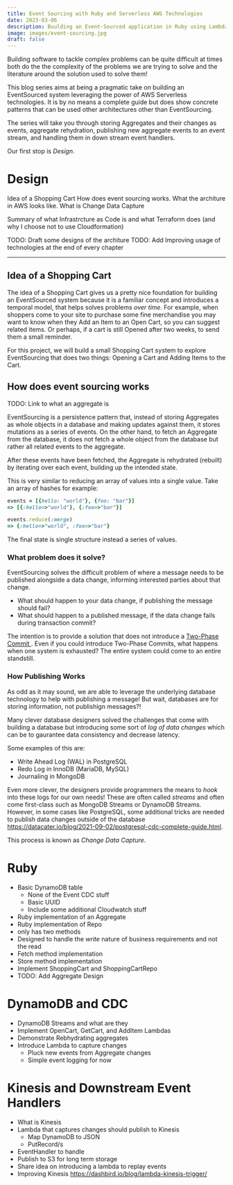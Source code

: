 ```yaml
---
title: Event Sourcing with Ruby and Serverless AWS Technologies
date: 2023-03-06
description: Buulding an Event-Sourced application in Ruby using Lambda, DynamoDB, Kinesis, S3, and Terraform
image: images/event-sourcing.jpg
draft: false
---
```


Building software to tackle complex problems can be quite difficult at times both do the the complexity of the problems we are trying to solve and the literature around the solution used to solve them!

This blog series aims at being a pragmatic take on building an EventSourced system leveraging the power of AWS Serverless technologies. It is by no means a complete guide but does show concrete patterns that can be used other architectures other than EventSourcing.

The series will take you through storing Aggregates and their changes as events, aggregate rehydration, publishing new aggregate events to an event stream, and handling them in down stream event handlers.

Our first stop is _Design_.



# Design

Idea of a Shopping Cart
How does event sourcing works.
What the architure in AWS looks like.
What is Change Data Capture

Summary of what Infrastrcture as Code is and what Terraform does (and why I choose not to use Cloudformation)

TODO: Draft some designs of the architure
TODO: Add Improving usage of technologies at the end of every chapter

-----

## Idea of a Shopping Cart

The idea of a Shopping Cart gives us a pretty nice foundation for building an EventSourced system because it is a familiar concept and introduces a temporal model, that helps solves problems _over time_. For example, when shoppers come to your site to purchase some fine merchandise you may want to know when they Add an Item to an Open Cart, so you can suggest related items. Or perhaps, if a cart is still Opened after two weeks, to send them a small reminder.

For this project, we will build a small Shopping Cart system to explore EventSourcing that does two things: Opening a Cart and Adding Items to the Cart.

## How does event sourcing works

TODO: Link to what an aggregate is

EventSourcing is a persistence pattern that, instead of storing Aggregates as whole objects in a database and making updates against them, it stores mutations as a series of events. On the other hand, to fetch an Aggregate from the database, it does not fetch a whole object from the database but rather all related events to the aggregate. 

After these events have been fetched, the Aggregate is rehydrated (rebuilt) by iterating over each event, building up the intended state.

This is very similar to reducing an array of values into a single value. Take an array of hashes for example:

```ruby
events = [{hello: "world"}, {foo: "bar"}]
=> [{:hello=>"world"}, {:foo=>"bar"}]

events.reduce(:merge)
=> {:hello=>"world", :foo=>"bar"}
```

The final state is single structure instead a series of values.


### What problem does it solve?

EventSourcing solves the difficult problem of where a message needs to be published alongside a data change, informing interested parties about that change.

- What should happen to your data change, if publishing the message should fail?
- What should happen to a published message, if the data change fails during transaction commit?

The intention is to provide a solution that does not introduce a [ Two-Phase Commit ]( https://en.wikipedia.org/wiki/Two-phase_commit_protocol ). Even if you could introduce Two-Phase Commits, what happens when one system is exhausted? The entire system could come to an entire standstill.

### How Publishing Works

As odd as it may sound, we are able to leverage the underlying database technology to help with publishing a message! But wait, databases are for storing information, not publishign messages?!

Many clever database designers solved the challenges that come with building a database but introducing some sort of _log of data changes_ which can be to gaurantee data consistency and decrease latency. 

Some examples of this are:
- Write Ahead Log (WAL) in PostgreSQL
- Redo Log in InnoDB (MariaDB, MySQL)
- Journaling in MongoDB

Even more clever, the designers provide programmers the means to _hook_ into these logs for our own needs! These are often called _streams_ and often come first-class such as MongoDB Streams or DynamoDB Streams. However, in some cases like PostgreSQL, some additional tricks are needed to publish data changes outside of the database https://datacater.io/blog/2021-09-02/postgresql-cdc-complete-guide.html.


This process is known as _Change Data Capture_.


# Ruby 
- Basic DynamoDB table
  - None of the Event CDC stuff
  - Basic UUID
  - Include some additional Cloudwatch stuff
- Ruby implementation of an Aggregate
- Ruby implementation of Repo
 - only has two methods
 - Designed to handle the _write_ nature of business requirements and not the read
 - Fetch method implementation
 - Store method implementation
- Implement ShoppingCart and ShoppingCartRepo
- TODO: Add Aggregate Design

# DynamoDB and CDC
- DynamoDB Streams and what are they
- Implement OpenCart, GetCart, and AddItem Lambdas
- Demonstrate Rebhydrating aggregates
- Introduce Lambda to capture changes
  - Pluck new events from Aggregate changes
  - Simple event logging for now

# Kinesis and Downstream Event Handlers
- What is Kinesis
- Lambda that captures changes should publish to Kinesis
  - Map DynamoDB to JSON
  - PutRecord/s
- EventHandler to handle 
- Publish to S3 for long term storage
- Share idea on introducing a lambda to replay events
- Improving Kinesis https://dashbird.io/blog/lambda-kinesis-trigger/
